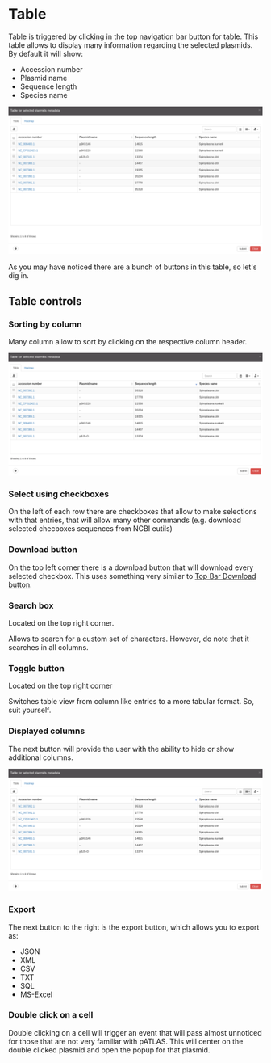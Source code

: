 # Table

Table is triggered by clicking in the top navigation bar button for table.
This table allows to display many information regarding the selected plasmids.
By default it will show:

* Accession number
* Plasmid name
* Sequence length
* Species name

![](gitbook/images/Table.png)

As you may have noticed there are a bunch of buttons in this table, so let's dig in.

## Table controls

### Sorting by column

Many column allow to sort by clicking on the respective column header.

![](gitbook/images/sorttable.gif)

### Select using checkboxes

On the left of each row there are checkboxes that allow to make
selections with that entries, that will allow many other commands (e.g.
download selected checboxes sequences from NCBI eutils)

### Download button

On the top left corner there is a download button that will download every
selected checkbox. This uses something very similar to
[Top Bar Download button](topbar.md#additional-buttons).

### Search box

Located on the top right corner.

Allows to search for a custom set of characters. However, do note that
it searches in all columns.

### Toggle button

Located on the top right corner

Switches table view from column like entries to a more tabular format.
So, suit yourself.

### Displayed columns

The next button will provide the user with the ability to hide or show
additional columns.

![](gitbook/images/columnstable.gif)

### Export

The next button to the right is the export button, which allows you to
export as:

* JSON
* XML
* CSV
* TXT
* SQL
* MS-Excel

### Double click on a cell

Double clicking on a cell will trigger an event that will pass almost
unnoticed for those that are not very familiar with pATLAS. This will
center on the double clicked plasmid and open the popup for that plasmid.